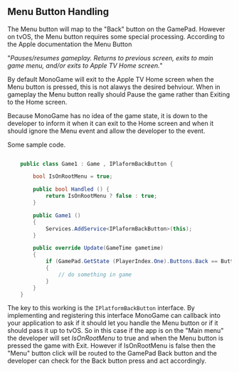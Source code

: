 #

## Menu Button Handling

The Menu button will map to the "Back" button on the GamePad. However on tvOS,
the Menu button requires some special processing. According to the Apple 
documentation the Menu Button

"*Pauses/resumes gameplay.
Returns to previous screen, exits to main game menu, and/or exits to Apple TV Home screen.*"

By default MonoGame will exit to the Apple TV Home screen when the Menu button is pressed, 
this is not alawys the desired behviour. When in gameplay the Menu button really should
Pause the game rather than Exiting to the Home screen.

Because MonoGame has no idea of the game state, it is down to the developer to inform
it when it can exit to the Home screen and when it should ignore the Menu event and allow
the developer to the event.

Some sample code.

```csharp

	public class Game1 : Game , IPlaformBackButton {

		bool IsOnRootMenu = true;

		public bool Handled () {
			return IsOnRootMenu ? false : true;
		}

		public Game1 ()
		{
			Services.AddService<IPlaformBackButton>(this);
		}

		public override Update(GameTime gametime)
		{
			if (GamePad.GetState (PlayerIndex.One).Buttons.Back == ButtonState.Pressed)
			{
				// do something in game
			}
		}
	}
```

The key to this working is the `IPlatformBackButton` interface. By implementing
and registering this interface MonoGame can callback into your application to ask if it
should let you handle the Menu button or if it should pass it up to tvOS. So in this case if
the app is on the "Main menu" the developer will set *IsOnRootMenu* to true and when the Menu
button is pressed the game with Exit. However if IsOnRootMenu is false then the "Menu" button 
click will be routed to the GamePad Back button and the developer can check for the Back button
press and act accordingly.
